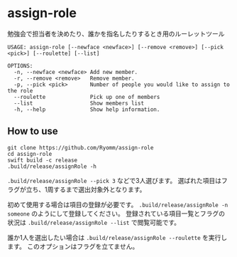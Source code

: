 # assign-role
勉強会で担当者を決めたり、誰かを指名したりするとき用のルーレットツール

```
USAGE: assign-role [--newface <newface>] [--remove <remove>] [--pick <pick>] [--roulette] [--list]

OPTIONS:
  -n, --newface <newface> Add new member.
  -r, --remove <remove>   Remove member.
  -p, --pick <pick>       Number of people you would like to assign to the role
  --roulette              Pick up one of members
  --list                  Show members list
  -h, --help              Show help information.
```

## How to use
```
git clone https://github.com/Ryomm/assign-role
cd assign-role
swift build -c release
.build/release/assignRole -h
```

`.build/release/assignRole --pick 3` などで3人選びます。
選ばれた項目はフラグが立ち、1周するまで選出対象外となります。

初めて使用する場合は項目の登録が必要です。
`.build/release/assignRole -n someone` のようにして登録してください。
登録されている項目一覧とフラグの状況は `.build/release/assignRole --list` で閲覧可能です。

誰か1人を選出したい場合は `.build/release/assignRole --roulette` を実行します。
このオプションはフラグを立てません。
